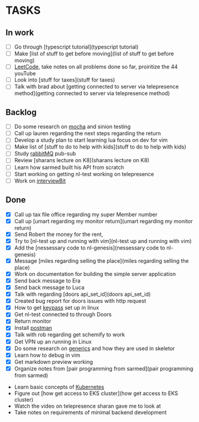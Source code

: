 # TASKS
## In work

- [ ] Go through [typescript tutorial](typescript tutorial)
- [ ] Make [list of stuff to get before moving](list of stuff to get before moving)
- [ ] [LeetCode](LeetCode), take notes on all problems done so far, proiritize the 44 youTube
- [ ] Look into [stuff for taxes](stuff for taxes)
- [ ] Talk with brad about [getting connected to server via telepresence method](getting connected to server via telepresence method)
 
## Backlog

- [ ] Do some research on [mocha](mocha) and sinion testing
- [ ] Call up lauren regarding the next steps regarding the return
- [ ] Develop a study plan to start learning lua focus on dev for vim
- [ ] Make list of [stuff to do to help with kids](stuff to do to help with kids)
- [ ] Study [rabbitMQ](rabbitMQ) pub-sub
- [ ] Review [sharans lecture on K8](sharans lecture on K8)
- [ ] Learn how sarmed built his API from scratch
- [ ] Start working on getting nl-test working on telepresence
- [ ] Work on [interviewBit](interviewBit)

## Done

- [X] Call up tax file office regarding my super Member number
- [X] Call up [umart regarding my monitor return](umart regarding my monitor return)
- [X] Send Robert the money for the rent, 
- [X] Try to [nl-test up and running with vim](nl-test up and running with vim)
- [X] Add the [nessessary code to nl-genesis](nessessary code to nl-genesis)
- [X] Message [miles regarding selling the place](miles regarding selling the place)
- [X] Work on documentation for building the simple server application
- [X] Send back message to Era
- [X] Send back message to Luca
- [X] Talk with regarding [doors api_set_id](doors api_set_id)
- [X] Created bug report for doors issues with http request
- [X] How to get [keypass](keypass) set up in linux
- [X] Get nl-test connected to through Doors
- [X] Return monitor
- [X] Install [postman](postman)
- [X] Talk with rob regarding get schemify to work
- [X] Get VPN up an running in Linux
- [X] Do some research on [generics](generics) and how they are used in skeletor
- [X] Learn how to debug in vim
- [X] Get markdown preview working
- [X] Organize notes from [pair programming from sarmed](pair programming from sarmed)
- Learn basic concepts of [Kubernetes](Kubernetes)
- Figure out [how get access to EKS cluster](how get access to EKS cluster)
- Watch the video on telepresence sharan gave me to look at
- Take notes on requirements of minimal backend development





